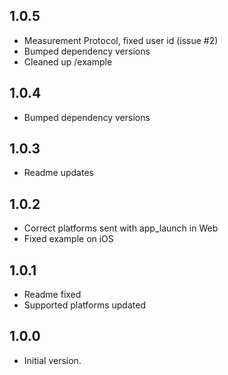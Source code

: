 ## 1.0.5
- Measurement Protocol, fixed user id (issue #2)
- Bumped dependency versions
- Cleaned up /example

## 1.0.4
- Bumped dependency versions

## 1.0.3
- Readme updates

## 1.0.2
- Correct platforms sent with app_launch in Web
- Fixed example on iOS

## 1.0.1
- Readme fixed
- Supported platforms updated

## 1.0.0

- Initial version.
